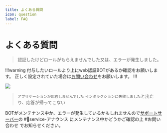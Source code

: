 ```yaml
---
title: よくある質問
icon: question
label: FAQ
---
```


# よくある質問

> 認証したけどロールがもらえませんでした又は、エラーが発生しました。

!!!warning
付与したいロールより上にweb認証BOTがあるか確認をお願いします。
正しく設定されていた場合は[お問い合わせ](https://discord.krnk.org)をお願いします。
!!!

![](/img/webauth-bot/role.webp)

> `アプリケーションが応答しませんでした` `インタラクションに失敗しました`と出たり、応答が帰ってこない

BOTがメンテナンス中か、エラーが発生しているかもしれませんので[サポートサーバー](https://discord.krnk.org)の #📢service-アナウンス にメンテナンス中かどうかご確認の上 #お問い合わせ でお知らせください。